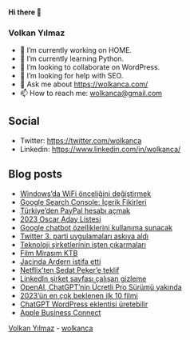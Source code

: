 #### Hi there 👋

### Volkan Yılmaz

- 🔭 I’m currently working on HOME.
- 🌱 I’m currently learning Python.
- 👯 I’m looking to collaborate on WordPress.
- 🤔 I’m looking for help with SEO.
- 💬 Ask me about https://wolkanca.com/
- 📫 How to reach me: wolkanca@gmail.com

## Social
- Twitter: https://twitter.com/wolkanca
- Linkedin: https://www.linkedin.com/in/wolkanca/



## Blog posts
<!-- BLOG-POST-LIST:START -->
- [Windows’da WiFi önceliğini değiştirmek](https://wolkanca.com/windowsda-wifi-onceligini-degistirmek/)
- [Google Search Console: İçerik Fikirleri](https://wolkanca.com/google-search-console-icerik-fikirleri/)
- [Türkiye’den PayPal hesabı açmak](https://wolkanca.com/turkiyeden-paypal-hesabi-acmak/)
- [2023 Oscar Aday Listesi](https://wolkanca.com/2023-oscar-aday-listesi/)
- [Google chatbot özelliklerini kullanıma sunacak](https://wolkanca.com/google-chatbot-ozelliklerini-kullanima-sunacak/)
- [Twitter 3. parti uygulamaları askıya aldı](https://wolkanca.com/twitter-3-parti-uygulamalari-askiya-aldi/)
- [Teknoloji şirketlerinin işten çıkarmaları](https://wolkanca.com/teknoloji-sirketlerinin-isten-cikarmalari/)
- [Film Mirasım KTB](https://wolkanca.com/film-mirasim-ktb/)
- [Jacinda Ardern istifa etti](https://wolkanca.com/jacinda-ardern-istifa-etti/)
- [Netflix’ten Sedat Peker’e teklif](https://wolkanca.com/netflixten-sedat-pekere-teklif/)
- [LinkedIn şirket sayfası çalışan gizleme](https://wolkanca.com/linkedin-sirket-sayfasi-calisan-gizleme/)
- [OpenAI, ChatGPT’nin Ücretli Pro Sürümü yakında](https://wolkanca.com/openai-chatgptnin-ucretli-pro-surumu-yakinda/)
- [2023’ün en çok beklenen ilk 10 filmi](https://wolkanca.com/2023un-en-cok-beklenen-ilk-10-filmi/)
- [ChatGPT WordPress eklentisi üretebilir](https://wolkanca.com/chatgpt-wordpress-eklentisi-uretebilir/)
- [Apple Business Connect](https://wolkanca.com/apple-business-connect/)
<!-- BLOG-POST-LIST:END -->


[Volkan Yılmaz](https://volkanyilmaz.com.tr/) - [wolkanca](https://wolkanca.com/)
